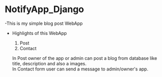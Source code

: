 # NotifyApp_Django
-This is my simple blog post WebApp 
- Highlights of this WebApp
   1. Post
   2. Contact
   
    In Post owner of the app or admin can post a blog from database like title, description and also a images.<br/>
    In Contact form user can send a message to admin/owner's app.
